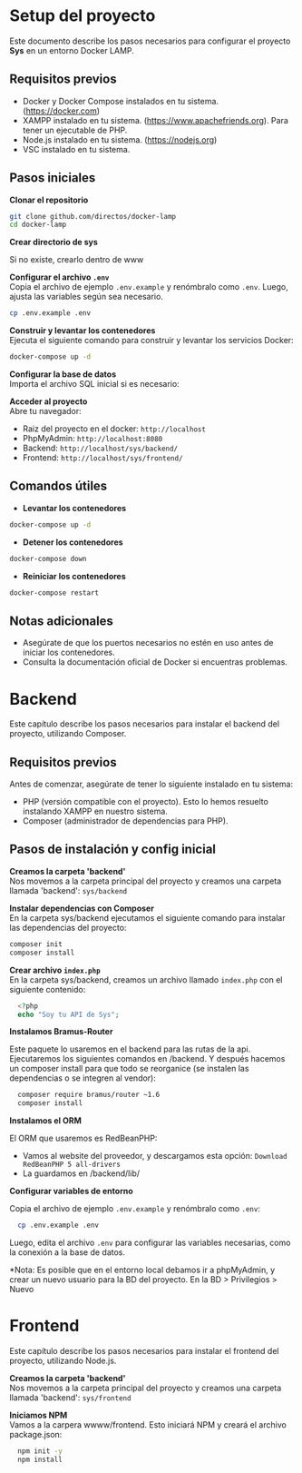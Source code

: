 # Setup del proyecto

Este documento describe los pasos necesarios para configurar el proyecto **Sys** en un entorno Docker LAMP. 

## Requisitos previos

- Docker y Docker Compose instalados en tu sistema. (https://docker.com)
- XAMPP instalado en tu sistema. (https://www.apachefriends.org). Para tener un ejecutable de PHP.
- Node.js instalado en tu sistema. (https://nodejs.org)
- VSC instalado en tu sistema.

## Pasos iniciales

**Clonar el repositorio**  
  ```bash
  git clone github.com/directos/docker-lamp
  cd docker-lamp
  ```

**Crear directorio de sys**

Si no existe, crearlo dentro de www

**Configurar el archivo `.env`**  
  Copia el archivo de ejemplo `.env.example` y renómbralo como `.env`. Luego, ajusta las variables según sea necesario.

  ```bash
  cp .env.example .env
  ```

**Construir y levantar los contenedores**  
Ejecuta el siguiente comando para construir y levantar los servicios Docker:

  ```bash
  docker-compose up -d
  ```

**Configurar la base de datos**  
Importa el archivo SQL inicial si es necesario:

**Acceder al proyecto**  
Abre tu navegador:
- Raiz del proyecto en el docker: `http://localhost`
- PhpMyAdmin: `http://localhost:8080`
- Backend: `http://localhost/sys/backend/`
- Frontend: `http://localhost/sys/frontend/`

## Comandos útiles

- **Levantar los contenedores**  
```bash
docker-compose up -d
```
- **Detener los contenedores**  
```bash
docker-compose down
```
- **Reiniciar los contenedores**  
```bash
docker-compose restart
```

## Notas adicionales

- Asegúrate de que los puertos necesarios no estén en uso antes de iniciar los contenedores.
- Consulta la documentación oficial de Docker si encuentras problemas.

# Backend

Este capítulo describe los pasos necesarios para instalar el backend del proyecto, utilizando Composer.

## Requisitos previos

Antes de comenzar, asegúrate de tener lo siguiente instalado en tu sistema:
- PHP (versión compatible con el proyecto). Esto lo hemos resuelto instalando XAMPP en nuestro sistema.
- Composer (administrador de dependencias para PHP).

## Pasos de instalación y config inicial

**Creamos la carpeta 'backend'**  
  Nos movemos a la carpeta principal del proyecto y creamos una carpeta llamada 'backend': `sys/backend`

**Instalar dependencias con Composer**  
  En la carpeta sys/backend ejecutamos el siguiente comando para instalar las dependencias del proyecto:
  ```bash
  composer init
  composer install
  ```
**Crear archivo `index.php`**  
    En la carpeta sys/backend, creamos un archivo llamado `index.php` con el siguiente contenido:  
  ```php
    <?php
    echo "Soy tu API de Sys";
  ```
**Instalamos Bramus-Router**

Este paquete lo usaremos en el backend para las rutas de la api. Ejecutaremos los siguientes comandos en /backend. Y después hacemos un composer install para que todo se reorganice (se instalen las dependencias o se integren al vendor):
```bash
  composer require bramus/router ~1.6 
  composer install
```

**Instalamos el ORM**

El ORM que usaremos es RedBeanPHP:

- Vamos al website del proveedor, y descargamos esta opción: `Download RedBeanPHP 5 all-drivers`
- La guardamos en /backend/lib/


**Configurar variables de entorno**  

Copia el archivo de ejemplo `.env.example` y renómbralo como `.env`:
```bash
  cp .env.example .env
```
Luego, edita el archivo `.env` para configurar las variables necesarias, como la conexión a la base de datos.

*Nota: Es posible que en el entorno local debamos ir a phpMyAdmin, y crear un nuevo usuario para la BD del proyecto. En la BD > Privilegios > Nuevo

# Frontend

Este capítulo describe los pasos necesarios para instalar el frontend del proyecto, utilizando Node.js.

**Creamos la carpeta 'backend'**  
  Nos movemos a la carpeta principal del proyecto y creamos una carpeta llamada 'backend': `sys/frontend`

**Iniciamos NPM**  
Vamos a la carpera wwww/frontend. Esto iniciará NPM y creará el archivo package.json:
```bash
  npm init -y
  npm install
```